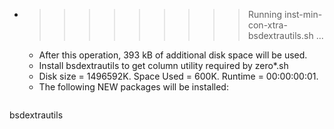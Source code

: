 * >>>>>>>>> Running inst-min-con-xtra-bsdextrautils.sh ...
  * After this operation, 393 kB of additional disk space will be used.
  * Install bsdextrautils to get column utility required by zero*.sh
  * Disk size = 1496592K. Space Used = 600K. Runtime = 00:00:00:01.
  * The following NEW packages will be installed:
  ```bash
bsdextrautils
  ```
